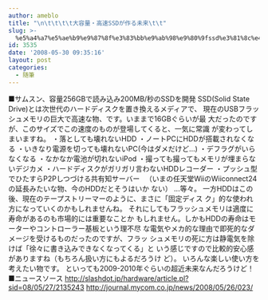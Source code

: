 ```yaml
---
author: ameblo
title: "\n\t\t\t\t大容量・高速SSDが作る未来\t\t"
slug: >-
  %e5%a4%a7%e5%ae%b9%e9%87%8f%e3%83%bb%e9%ab%98%e9%80%9fssd%e3%81%8c%e4%bd%9c%e3%82%8b%e6%9c%aa%e6%9d%a5-2
id: 3535
date: '2008-05-30 09:35:16'
layout: post
categories:
  - 随筆
---
```


■サムスン、容量256GBで読み込み200MB/秒のSSDを開発 SSD(Solid State Drive)とは次世代のハードディスクを置き換えるメディアで、 現在のUSBフラッシュメモリの巨大で高速な物、です。いままで16GBぐらいが最 大だったのですが、このサイズでこの速度のものが登場してくると、一気に常識 が変わってしまいますね。 ・落としても壊れないHDD ・ノートPCにHDDが搭載されなくなる ・いきなり電源を切っても壊れないPC(今はダメだけど...) ・デフラグがいらなくなる ・なかなか電池が切れないiPod ・撮っても撮ってもメモリが埋まらないデジカメ ・ハードディスクがガリガリ言わないHDDレコーダー ・プッシュ型でひたすらP2Pしつづける共有知サーバー 　（いまの任天堂WiiのWiiconnect24の延長みたいな物、今のHDDだとそうはいか ない） ...等々。 一方HDDはこの後、現在のテープストリーマーのように、まさに「固定ディス ク」的な使われ方になっていくのかもしれませんね。 それにしてもフラッシュメモリは適度に寿命があるのも市場的には重要なことか もしれません。しかもHDDの寿命はモーターやコントローラー基板という理不尽 な電気やメカ的な理由で即死的なダメージを受けるものだったのですが、フラッ シュメモリの死に方は静電気を除けば「徐々に書き込みできなくなってくる」と いう感じですので比較的安心感がありますね（もちろん扱い方にもよるだろうけ ど）。 いろんな楽しい使い方を考えたい物です。 といっても2009-2010年ぐらいの超近未来なんだろうけど！ ■ニュースソース http://slashdot.jp/hardware/article.pl?sid=08/05/27/2135243 http://journal.mycom.co.jp/news/2008/05/26/023/